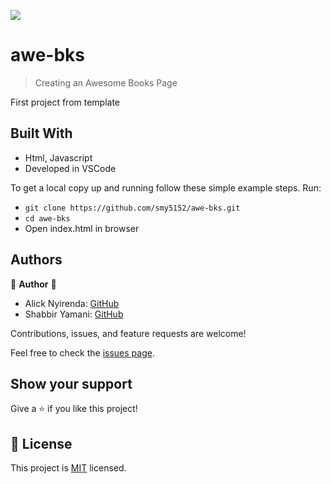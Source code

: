
![](https://img.shields.io/badge/Microverse-blueviolet)

# awe-bks

> Creating an Awesome Books Page

First project from template


## Built With

- Html, Javascript
- Developed in VSCode


To get a local copy up and running follow these simple example steps.
Run:
- `git clone https://github.com/smy5152/awe-bks.git`
- `cd awe-bks`
- Open index.html in browser


## Authors

👤 **Author** 🤝

- Alick Nyirenda: [GitHub](https://github.com/Beardless-sheik/)
- Shabbir Yamani: [GitHub](https://github.com/smy5152)

Contributions, issues, and feature requests are welcome!

Feel free to check the [issues page](https://github.com/smy5152/awe-bks/issues).

## Show your support

Give a ⭐️ if you like this project!

## 📝 License

This project is [MIT](./LICENSE) licensed.
